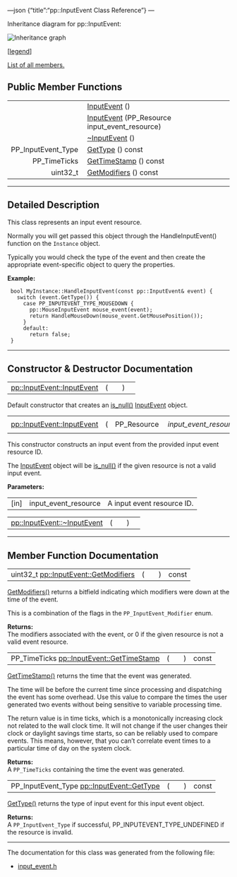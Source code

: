 —json {“title”:“pp::InputEvent Class Reference”} —

Inheritance diagram for pp::InputEvent:

![Inheritance graph](/docs/native-client/pepper_beta/cpp/classpp_1_1_input_event__inherit__graph.png)

<span class="legend">\[[legend](/docs/native-client/pepper_beta/cpp/graph_legend/)\]</span>

[List of all members.](/docs/native-client/pepper_beta/cpp/classpp_1_1_input_event-members/)

Public Member Functions
-----------------------

<table><tbody><tr class="odd"><td style="text-align: right;"> </td><td><a href="/docs/native-client/pepper_beta/cpp/classpp_1_1_input_event#ac7581e4321abe8de6f3b48d70f4aa65d" class="el">InputEvent</a> ()</td></tr><tr class="even"><td style="text-align: right;"> </td><td><a href="/docs/native-client/pepper_beta/cpp/classpp_1_1_input_event#a1d4f7d3fb88de3cccc60ab26b92ccf23" class="el">InputEvent</a> (PP_Resource input_event_resource)</td></tr><tr class="odd"><td style="text-align: right;"> </td><td><a href="/docs/native-client/pepper_beta/cpp/classpp_1_1_input_event#a2492183af4fecec44a423a5b7eae6faf" class="el">~InputEvent</a> ()</td></tr><tr class="even"><td style="text-align: right;">PP_InputEvent_Type </td><td><a href="/docs/native-client/pepper_beta/cpp/classpp_1_1_input_event#a73ca79c06ff9a39304e3b390090f03dc" class="el">GetType</a> () const</td></tr><tr class="odd"><td style="text-align: right;">PP_TimeTicks </td><td><a href="/docs/native-client/pepper_beta/cpp/classpp_1_1_input_event#acc79ecdcf19f5b8a8a7268fc8ff51531" class="el">GetTimeStamp</a> () const</td></tr><tr class="even"><td style="text-align: right;">uint32_t </td><td><a href="/docs/native-client/pepper_beta/cpp/classpp_1_1_input_event#a6f94a5cd8453f1b69e55aadde73354e7" class="el">GetModifiers</a> () const</td></tr></tbody></table>

------------------------------------------------------------------------

<span id="details" class="anchor" style="margin: 0;"></span>

Detailed Description
--------------------

This class represents an input event resource.

Normally you will get passed this object through the HandleInputEvent() function on the `Instance` object.

Typically you would check the type of the event and then create the appropriate event-specific object to query the properties.

**Example:**

     bool MyInstance::HandleInputEvent(const pp::InputEvent& event) {
       switch (event.GetType()) {
         case PP_INPUTEVENT_TYPE_MOUSEDOWN {
           pp::MouseInputEvent mouse_event(event);
           return HandleMouseDown(mouse_event.GetMousePosition());
         }
         default:
           return false;
     }

------------------------------------------------------------------------

Constructor & Destructor Documentation
--------------------------------------

<span id="ac7581e4321abe8de6f3b48d70f4aa65d" class="anchor" style="margin: 0;"></span>

<table><tbody><tr class="odd"><td><a href="/docs/native-client/pepper_beta/cpp/classpp_1_1_input_event#ac7581e4321abe8de6f3b48d70f4aa65d" class="el">pp::InputEvent::InputEvent</a></td><td>(</td><td></td><td>)</td><td></td></tr></tbody></table>

Default constructor that creates an <a href="/docs/native-client/pepper_beta/cpp/classpp_1_1_resource#a859068e34cdc2dc0b78754c255323aa9" class="el" title="This functions determines if this resource is invalid or uninitialized.">is_null()</a> <a href="/docs/native-client/pepper_beta/cpp/classpp_1_1_input_event/" class="el" title="This class represents an input event resource.">InputEvent</a> object.

<span id="a1d4f7d3fb88de3cccc60ab26b92ccf23" class="anchor" style="margin: 0;"></span>

<table><tbody><tr class="odd"><td><a href="/docs/native-client/pepper_beta/cpp/classpp_1_1_input_event#ac7581e4321abe8de6f3b48d70f4aa65d" class="el">pp::InputEvent::InputEvent</a></td><td>(</td><td>PP_Resource </td><td><em>input_event_resource</em></td><td>)</td><td><code> [explicit]</code></td></tr></tbody></table>

This constructor constructs an input event from the provided input event resource ID.

The <a href="/docs/native-client/pepper_beta/cpp/classpp_1_1_input_event/" class="el" title="This class represents an input event resource.">InputEvent</a> object will be <a href="/docs/native-client/pepper_beta/cpp/classpp_1_1_resource#a859068e34cdc2dc0b78754c255323aa9" class="el" title="This functions determines if this resource is invalid or uninitialized.">is_null()</a> if the given resource is not a valid input event.

**Parameters:**  

<table><tbody><tr class="odd"><td>[in]</td><td>input_event_resource</td><td>A input event resource ID.</td></tr></tbody></table>

<span id="a2492183af4fecec44a423a5b7eae6faf" class="anchor" style="margin: 0;"></span>

<table><tbody><tr class="odd"><td><a href="/docs/native-client/pepper_beta/cpp/classpp_1_1_input_event#a2492183af4fecec44a423a5b7eae6faf" class="el">pp::InputEvent::~InputEvent</a></td><td>(</td><td></td><td>)</td><td></td></tr></tbody></table>

------------------------------------------------------------------------

Member Function Documentation
-----------------------------

<span id="a6f94a5cd8453f1b69e55aadde73354e7" class="anchor" style="margin: 0;"></span>

<table><tbody><tr class="odd"><td>uint32_t <a href="/docs/native-client/pepper_beta/cpp/classpp_1_1_input_event#a6f94a5cd8453f1b69e55aadde73354e7" class="el">pp::InputEvent::GetModifiers</a></td><td>(</td><td></td><td>)</td><td>const</td></tr></tbody></table>

<a href="/docs/native-client/pepper_beta/cpp/classpp_1_1_input_event#a6f94a5cd8453f1b69e55aadde73354e7" class="el" title="GetModifiers() returns a bitfield indicating which modifiers were down at the time of the event...">GetModifiers()</a> returns a bitfield indicating which modifiers were down at the time of the event.

This is a combination of the flags in the `PP_InputEvent_Modifier` enum.

**Returns:**  
The modifiers associated with the event, or 0 if the given resource is not a valid event resource.

<span id="acc79ecdcf19f5b8a8a7268fc8ff51531" class="anchor" style="margin: 0;"></span>

<table><tbody><tr class="odd"><td>PP_TimeTicks <a href="/docs/native-client/pepper_beta/cpp/classpp_1_1_input_event#acc79ecdcf19f5b8a8a7268fc8ff51531" class="el">pp::InputEvent::GetTimeStamp</a></td><td>(</td><td></td><td>)</td><td>const</td></tr></tbody></table>

<a href="/docs/native-client/pepper_beta/cpp/classpp_1_1_input_event#acc79ecdcf19f5b8a8a7268fc8ff51531" class="el" title="GetTimeStamp() returns the time that the event was generated.">GetTimeStamp()</a> returns the time that the event was generated.

The time will be before the current time since processing and dispatching the event has some overhead. Use this value to compare the times the user generated two events without being sensitive to variable processing time.

The return value is in time ticks, which is a monotonically increasing clock not related to the wall clock time. It will not change if the user changes their clock or daylight savings time starts, so can be reliably used to compare events. This means, however, that you can’t correlate event times to a particular time of day on the system clock.

**Returns:**  
A `PP_TimeTicks` containing the time the event was generated.

<span id="a73ca79c06ff9a39304e3b390090f03dc" class="anchor" style="margin: 0;"></span>

<table><tbody><tr class="odd"><td>PP_InputEvent_Type <a href="/docs/native-client/pepper_beta/cpp/classpp_1_1_input_event#a73ca79c06ff9a39304e3b390090f03dc" class="el">pp::InputEvent::GetType</a></td><td>(</td><td></td><td>)</td><td>const</td></tr></tbody></table>

<a href="/docs/native-client/pepper_beta/cpp/classpp_1_1_input_event#a73ca79c06ff9a39304e3b390090f03dc" class="el" title="GetType() returns the type of input event for this input event object.">GetType()</a> returns the type of input event for this input event object.

**Returns:**  
A `PP_InputEvent_Type` if successful, PP\_INPUTEVENT\_TYPE\_UNDEFINED if the resource is invalid.

------------------------------------------------------------------------

The documentation for this class was generated from the following file:

-   <a href="/docs/native-client/pepper_beta/cpp/input__event_8h/" class="el">input_event.h</a>
